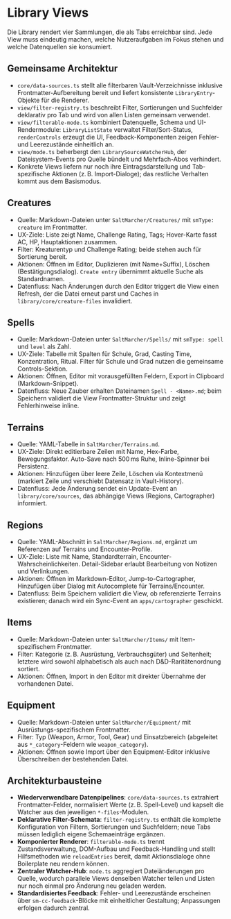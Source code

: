 # Library Views

Die Library rendert vier Sammlungen, die als Tabs erreichbar sind. Jede View muss eindeutig machen, welche Nutzeraufgaben im Fokus stehen und welche Datenquellen sie konsumiert.

## Gemeinsame Architektur
- `core/data-sources.ts` stellt alle filterbaren Vault-Verzeichnisse inklusive Frontmatter-Aufbereitung bereit und liefert konsistente `LibraryEntry`-Objekte für die Renderer.
- `view/filter-registry.ts` beschreibt Filter, Sortierungen und Suchfelder deklarativ pro Tab und wird von allen Listen gemeinsam verwendet.
- `view/filterable-mode.ts` kombiniert Datenquelle, Schema und UI-Rendermodule: `LibraryListState` verwaltet Filter/Sort-Status, `renderControls` erzeugt die UI, Feedback-Komponenten zeigen Fehler- und Leerezustände einheitlich an.
- `view/mode.ts` beherbergt den `LibrarySourceWatcherHub`, der Dateisystem-Events pro Quelle bündelt und Mehrfach-Abos verhindert.
- Konkrete Views liefern nur noch ihre Eintragsdarstellung und Tab-spezifische Aktionen (z. B. Import-Dialoge); das restliche Verhalten kommt aus dem Basismodus.

## Creatures
- Quelle: Markdown-Dateien unter `SaltMarcher/Creatures/` mit `smType: creature` im Frontmatter.
- UX-Ziele: Liste zeigt Name, Challenge Rating, Tags; Hover-Karte fasst AC, HP, Hauptaktionen zusammen.
- Filter: Kreaturentyp und Challenge Rating; beide stehen auch für Sortierung bereit.
- Aktionen: Öffnen im Editor, Duplizieren (mit Name+Suffix), Löschen (Bestätigungsdialog). `Create entry` übernimmt aktuelle Suche als Standardnamen.
- Datenfluss: Nach Änderungen durch den Editor triggert die View einen Refresh, der die Datei erneut parst und Caches in `library/core/creature-files` invalidiert.

## Spells
- Quelle: Markdown-Dateien unter `SaltMarcher/Spells/` mit `smType: spell` und `level` als Zahl.
- UX-Ziele: Tabelle mit Spalten für Schule, Grad, Casting Time, Konzentration, Ritual. Filter für Schule und Grad nutzen die gemeinsame Controls-Sektion.
- Aktionen: Öffnen, Editor mit vorausgefüllten Feldern, Export in Clipboard (Markdown-Snippet).
- Datenfluss: Neue Zauber erhalten Dateinamen `Spell - <Name>.md`; beim Speichern validiert die View Frontmatter-Struktur und zeigt Fehlerhinweise inline.

## Terrains
- Quelle: YAML-Tabelle in `SaltMarcher/Terrains.md`.
- UX-Ziele: Direkt editierbare Zeilen mit Name, Hex-Farbe, Bewegungsfaktor. Auto-Save nach 500 ms Ruhe, Inline-Spinner bei Persistenz.
- Aktionen: Hinzufügen über leere Zeile, Löschen via Kontextmenü (markiert Zeile und verschiebt Datensatz in Vault-History).
- Datenfluss: Jede Änderung sendet ein Update-Event an `library/core/sources`, das abhängige Views (Regions, Cartographer) informiert.

## Regions
- Quelle: YAML-Abschnitt in `SaltMarcher/Regions.md`, ergänzt um Referenzen auf Terrains und Encounter-Profile.
- UX-Ziele: Liste mit Name, Standardterrain, Encounter-Wahrscheinlichkeiten. Detail-Sidebar erlaubt Bearbeitung von Notizen und Verlinkungen.
- Aktionen: Öffnen im Markdown-Editor, Jump-to-Cartographer, Hinzufügen über Dialog mit Autocomplete für Terrains/Encounter.
- Datenfluss: Beim Speichern validiert die View, ob referenzierte Terrains existieren; danach wird ein Sync-Event an `apps/cartographer` geschickt.

## Items
- Quelle: Markdown-Dateien unter `SaltMarcher/Items/` mit Item-spezifischem Frontmatter.
- Filter: Kategorie (z. B. Ausrüstung, Verbrauchsgüter) und Seltenheit; letztere wird sowohl alphabetisch als auch nach D&D-Raritätenordnung sortiert.
- Aktionen: Öffnen, Import in den Editor mit direkter Übernahme der vorhandenen Datei.

## Equipment
- Quelle: Markdown-Dateien unter `SaltMarcher/Equipment/` mit Ausrüstungs-spezifischem Frontmatter.
- Filter: Typ (Weapon, Armor, Tool, Gear) und Einsatzbereich (abgeleitet aus `*_category`-Feldern wie `weapon_category`).
- Aktionen: Öffnen sowie Import über den Equipment-Editor inklusive Überschreiben der bestehenden Datei.

## Architekturbausteine
- **Wiederverwendbare Datenpipelines**: `core/data-sources.ts` extrahiert Frontmatter-Felder, normalisiert Werte (z. B. Spell-Level) und kapselt die Watcher aus den jeweiligen `*-files`-Modulen.
- **Deklarative Filter-Schemata**: `filter-registry.ts` enthält die komplette Konfiguration von Filtern, Sortierungen und Suchfeldern; neue Tabs müssen lediglich eigene Schemaeinträge ergänzen.
- **Komponierter Renderer**: `filterable-mode.ts` trennt Zustandsverwaltung, DOM-Aufbau und Feedback-Handling und stellt Hilfsmethoden wie `reloadEntries` bereit, damit Aktionsdialoge ohne Boilerplate neu rendern können.
- **Zentraler Watcher-Hub**: `mode.ts` aggregiert Dateiänderungen pro Quelle, wodurch parallele Views denselben Watcher teilen und Listen nur noch einmal pro Änderung neu geladen werden.
- **Standardisiertes Feedback**: Fehler- und Leerezustände erscheinen über `sm-cc-feedback`-Blöcke mit einheitlicher Gestaltung; Anpassungen erfolgen dadurch zentral.
